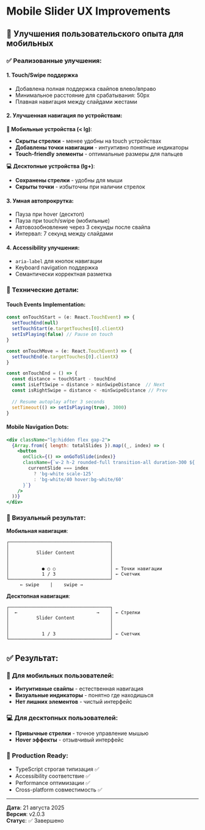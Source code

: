 # Mobile Slider UX Improvements

## 📱 Улучшения пользовательского опыта для мобильных

### ✅ Реализованные улучшения:

#### 1. **Touch/Swipe поддержка** 
- Добавлена полная поддержка свайпов влево/вправо
- Минимальное расстояние для срабатывания: 50px
- Плавная навигация между слайдами жестами

#### 2. **Улучшенная навигация по устройствам**:

**📱 Мобильные устройства (< lg)**:
- **Скрыты стрелки** - менее удобны на touch устройствах
- **Добавлены точки навигации** - интуитивно понятные индикаторы
- **Touch-friendly элементы** - оптимальные размеры для пальцев

**💻 Десктопные устройства (lg+)**:
- **Сохранены стрелки** - удобны для мыши
- **Скрыты точки** - избыточны при наличии стрелок

#### 3. **Умная автопрокрутка**:
- Пауза при hover (десктоп)
- Пауза при touch/swipe (мобильные)
- Автовозобновление через 3 секунды после свайпа
- Интервал: 7 секунд между слайдами

#### 4. **Accessibility улучшения**:
- `aria-label` для кнопок навигации
- Keyboard navigation поддержка
- Семантически корректная разметка

### 🎯 Технические детали:

#### Touch Events Implementation:
```typescript
const onTouchStart = (e: React.TouchEvent) => {
  setTouchEnd(null)
  setTouchStart(e.targetTouches[0].clientX)
  setIsPlaying(false) // Pause on touch
}

const onTouchMove = (e: React.TouchEvent) => {
  setTouchEnd(e.targetTouches[0].clientX)
}

const onTouchEnd = () => {
  const distance = touchStart - touchEnd
  const isLeftSwipe = distance > minSwipeDistance  // Next
  const isRightSwipe = distance < -minSwipeDistance // Prev
  
  // Resume autoplay after 3 seconds
  setTimeout(() => setIsPlaying(true), 3000)
}
```

#### Mobile Navigation Dots:
```jsx
<div className="lg:hidden flex gap-2">
  {Array.from({ length: totalSlides }).map((_, index) => (
    <button
      onClick={() => onGoToSlide(index)}
      className={`w-2 h-2 rounded-full transition-all duration-300 ${
        currentSlide === index 
          ? 'bg-white scale-125' 
          : 'bg-white/40 hover:bg-white/60'
      }`}
    />
  ))}
</div>
```

### 🎨 Визуальный результат:

**Мобильная навигация**:
```
┌─────────────────────────────────────┐
│                                     │
│          Slider Content             │
│                                     │
│                                     │
│            ● ○ ○                    │ ← Точки навигации
│            1 / 3                    │ ← Счетчик
└─────────────────────────────────────┘
     ← swipe    |    swipe →
```

**Десктопная навигация**:
```
┌─────────────────────────────────────┐
│  ←                             →    │ ← Стрелки
│          Slider Content             │
│                                     │
│                                     │
│            1 / 3                    │ ← Счетчик
└─────────────────────────────────────┘
```

## ✅ Результат:

### 📱 Для мобильных пользователей:
- **Интуитивные свайпы** - естественная навигация
- **Визуальные индикаторы** - понятно где находишься
- **Нет лишних элементов** - чистый интерфейс

### 💻 Для десктопных пользователей:
- **Привычные стрелки** - точное управление мышью
- **Hover эффекты** - отзывчивый интерфейс

### 🚀 Production Ready:
- TypeScript строгая типизация ✅
- Accessibility соответствие ✅
- Performance оптимизации ✅
- Cross-platform совместимость ✅

---

**Дата**: 21 августа 2025  
**Версия**: v2.0.3  
**Статус**: ✅ Завершено
